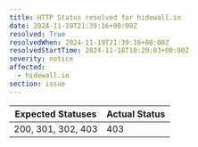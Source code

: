 ```yaml
---
title: HTTP Status resolved for hidewall.io
date: 2024-11-19T21:39:16+00:00Z
resolved: True
resolvedWhen: 2024-11-19T21:39:16+00:00Z
resolvedStartTime: 2024-11-18T10:20:03+00:00Z
severity: notice
affected:
  - hidewall.io
section: issue
---
```


| Expected Statuses | Actual Status  |
|-------------------|----------------|
| 200, 301, 302, 403 | 403 |
